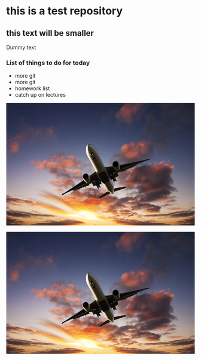 # this is a test repository

## this text will be smaller

Dummy text

### List of things to do for today

* more git 
* more git 
* homework list
* catch up on lectures

![](aeroplane.jpg)

![](https://raw.githubusercontent.com/kcievelyn/nus_devops/7bbadd355c02798ff85a2cdf6142140fef65133f/aeroplane.jpg)
